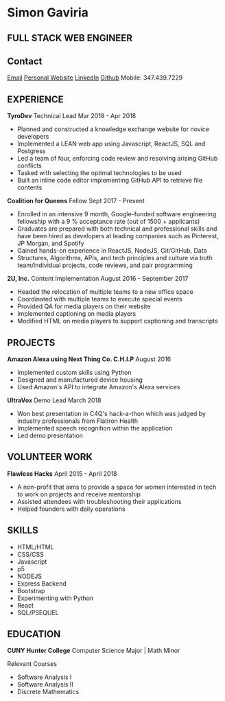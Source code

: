 # Simon Gaviria

## FULL STACK  WEB  ENGINEER

## Contact

[Email](simongaviria1@gmail.com)
[Personal Website](simongaviria.nyc)
[LinkedIn](linkedin.com/in/simon-gaviria)
[Github](github.com/simongaviria)
Mobile: 347.439.7229

## EXPERIENCE

__TyroDev__
Technical Lead
Mar 2018 - Apr 2018 

* Planned and constructed a knowledge exchange website for novice developers
* Implemented a LEAN web app using Javascript, ReactJS, SQL and Postgress
* Led a team of four, enforcing code review and resolving arising GitHub conflicts
* Tasked with selecting the optimal technologies to be used
* Built an inline code editor implementing GitHub API to retrieve file contents

__Coalition for Queens__
Fellow
Sept 2017 - Present

* Enrolled in an intensive 9 month, Google-funded software engineering fellowship with a 9 % acceptance rate (out of 1500 + applicants)
* Graduates are prepared with both technical and professional skills and have been hired as developers at leading companies such as 
  Pinterest, JP Morgan, and Spotify
* Gained hands-on experience in ReactJS, NodeJS, Git/GitHub, Data
* Structures, Algorithms, APIs, and tech principles and culture via both team/individual projects, code reviews, and pair programming

__2U, Inc.__
Content Implementation
August 2016 - September 2017  

* Headed the relocation of multiple teams to a new office space
* Coordinated with multiple teams to execute special events
* Provided QA for media players on their website
* Implemented captioning on media players
* Modified HTML on media players to support captioning and transcripts


## PROJECTS

__Amazon Alexa using Next Thing Co. C.H.I.P__
August 2016

* Implemented custom skills using Python
* Designed and manufactured device housing
* Used Amazon's API to integrate Amazon's Alexa services


__UltraVox__
Demo Lead
March 2018  

* Won best presentation in C4Q's hack-a-thon which was judged by industry professionals from Flatiron Health
* Implemented speech recognition within the application
* Led demo presentation


## VOLUNTEER WORK

__Flawless Hacks__
April 2015 - April 2018

* A non-profit that aims to provide a space for women interested in tech to work on projects and receive mentorship
* Assisted attendees with troubleshooting their applications
* Helped founders with daily operations

## SKILLS

* HTML/HTML
* CSS/CSS
* Javascript
* p5
* NODEJS
* Express Backend
* Bootstrap
* Experimenting with Python
* React
* SQL/PSEQUEL

## EDUCATION 

__CUNY Hunter College__
Computer Science Major | Math Minor 

Relevant Courses
* Software Analysis I
* Software Analysis II
* Discrete Mathematics



